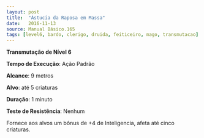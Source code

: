 ```yaml
---
layout: post
title:  "Ástucia da Raposa em Massa"
date:   2016-11-13
source: Manual Básico.165
tags: [level6, bardo, clerigo, druida, feiticeiro, mago, transmutacao]
---
```


**Transmutação de Nível 6**

**Tempo de Execução**: Ação Padrão

**Alcance**: 9 metros

**Alvo**: até 5 criaturas

**Duração**: 1 minuto

**Teste de Resistência**: Nenhum

Fornece aos alvos um bônus de +4 de Inteligencia, afeta até cinco criaturas.
